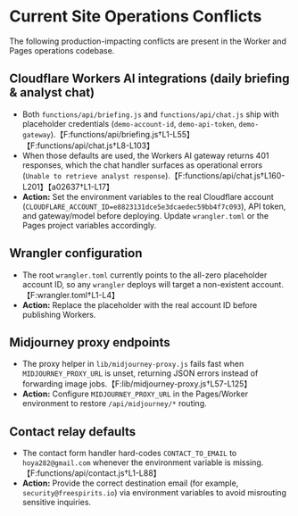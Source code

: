 # Current Site Operations Conflicts

The following production-impacting conflicts are present in the Worker and Pages operations codebase.

## Cloudflare Workers AI integrations (daily briefing & analyst chat)
- Both `functions/api/briefing.js` and `functions/api/chat.js` ship with placeholder credentials (`demo-account-id`, `demo-api-token`, `demo-gateway`).【F:functions/api/briefing.js†L1-L55】【F:functions/api/chat.js†L8-L103】
- When those defaults are used, the Workers AI gateway returns 401 responses, which the chat handler surfaces as operational errors (`Unable to retrieve analyst response`).【F:functions/api/chat.js†L160-L201】【a02637†L1-L17】
- **Action:** Set the environment variables to the real Cloudflare account (`CLOUDFLARE_ACCOUNT_ID=e8823131dce5e3dcaedec59bb4f7c093`), API token, and gateway/model before deploying. Update `wrangler.toml` or the Pages project variables accordingly.

## Wrangler configuration
- The root `wrangler.toml` currently points to the all-zero placeholder account ID, so any `wrangler` deploys will target a non-existent account.【F:wrangler.toml†L1-L4】
- **Action:** Replace the placeholder with the real account ID before publishing Workers.

## Midjourney proxy endpoints
- The proxy helper in `lib/midjourney-proxy.js` fails fast when `MIDJOURNEY_PROXY_URL` is unset, returning JSON errors instead of forwarding image jobs.【F:lib/midjourney-proxy.js†L57-L125】
- **Action:** Configure `MIDJOURNEY_PROXY_URL` in the Pages/Worker environment to restore `/api/midjourney/*` routing.

## Contact relay defaults
- The contact form handler hard-codes `CONTACT_TO_EMAIL` to `hoya282@gmail.com` whenever the environment variable is missing.【F:functions/api/contact.js†L1-L88】
- **Action:** Provide the correct destination email (for example, `security@freespirits.io`) via environment variables to avoid misrouting sensitive inquiries.
